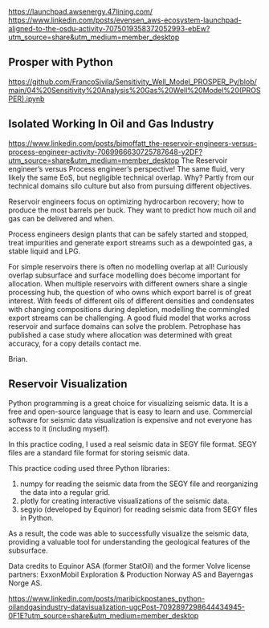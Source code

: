 

https://launchpad.awsenergy.47lining.com/
https://www.linkedin.com/posts/evensen_aws-ecosystem-launchpad-aligned-to-the-osdu-activity-7075019358372052993-ebEw?utm_source=share&utm_medium=member_desktop


## Prosper with Python
https://github.com/FrancoSivila/Sensitivity_Well_Model_PROSPER_Py/blob/main/04%20Sensitivity%20Analysis%20Gas%20Well%20Model%20(PROSPER).ipynb

## Isolated Working In Oil and Gas Industry

https://www.linkedin.com/posts/bjmoffatt_the-reservoir-engineers-versus-process-engineer-activity-7069966630725787648-y2DF?utm_source=share&utm_medium=member_desktop
The Reservoir engineer’s versus Process engineer’s perspective! The same fluid, very likely the same EoS, but negligible technical overlap. Why? Partly from our technical domains silo culture but also from pursuing different objectives.

Reservoir engineers focus on optimizing hydrocarbon recovery; how to produce the most barrels per buck. They want to predict how much oil and gas can be delivered and when.

Process engineers design plants that can be safely started and stopped, treat impurities and generate export streams such as a dewpointed gas, a stable liquid and LPG.

For simple reservoirs there is often no modelling overlap at all! Curiously overlap subsurface and surface modelling does become important for allocation. When multiple reservoirs with different owners share a single processing hub, the question of who owns which export barrel is of great interest. With feeds of different oils of different densities and condensates with changing compositions during depletion, modelling the commingled export streams can be challenging. A good fluid model that works across reservoir and surface domains can solve the problem. Petrophase has published a case study where allocation was determined with great accuracy, for a copy details contact me.

Brian.



## Reservoir Visualization

Python programming is a great choice for visualizing seismic data. It is a free and open-source language that is easy to learn and use. Commercial software for seismic data visualization is expensive and not everyone has access to it (including myself).

In this practice coding, I used a real seismic data in SEGY file format. SEGY files are a standard file format for storing seismic data.

This practice coding used three Python libraries:
1. numpy for reading the seismic data from the SEGY file and reorganizing the data into a regular grid.
2. plotly for creating interactive visualizations of the seismic data.
3. segyio (developed by Equinor) for reading seismic data from SEGY files in Python.

As a result, the code was able to successfully visualize the seismic data, providing a valuable tool for understanding the geological features of the subsurface.

Data credits to Equinor ASA (former StatOil) and the former Volve license partners: ExxonMobil Exploration & Production Norway AS and Bayerngas Norge AS.

https://www.linkedin.com/posts/maribickpostanes_python-oilandgasindustry-datavisualization-ugcPost-7092897298644434945-0F1E?utm_source=share&utm_medium=member_desktop
